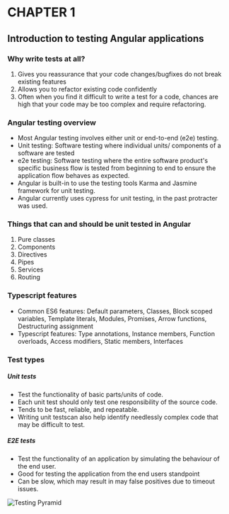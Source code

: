 # CHAPTER 1 
## Introduction to testing Angular applications

### Why write tests at all?
1. Gives you reassurance that your code changes/bugfixes do not break existing features
2. Allows you to refactor existing code confidently
3. Often when you find it difficult to write a test for a code, chances are high that your code may be too complex and require refactoring.

### Angular testing overview
- Most Angular testing involves either unit or end-to-end (e2e) testing.
- Unit testing: Software testing where individual units/ components of a software are tested
- e2e testing: Software testing where the entire software product's specific business flow is tested from beginning to end to ensure the application flow behaves as expected.
- Angular is built-in to use the testing tools Karma and Jasmine framework for unit testing.
- Angular currently uses cypress for unit testing, in the past protracter was used.

### Things that can and should be unit tested in Angular
1. Pure classes
2. Components
3. Directives
4. Pipes
5. Services
6. Routing

### Typescript features
- Common ES6 features: Default parameters, Classes, Block scoped variables, Template literals, Modules, Promises, Arrow functions, Destructuring assignment
- Typescript features: Type annotations, Instance members, Function overloads, Access modifiers, Static members, Interfaces

### Test types
##### Unit tests
- Test the functionality of basic parts/units of code.
- Each unit test should only test one responsibility of the source code.
- Tends to be fast, reliable, and repeatable.
- Writing unit testscan also help identify needlessly complex code that may be difficult to test.

##### E2E tests
- Test the functionality of an application by simulating the behaviour of the end user.
- Good for testing the application from the end users standpoint
- Can be slow, which may result in may false positives due to timeout issues.

![Testing Pyramid](https://www.duncannisbet.co.uk/wp-content/uploads/2012/07/test_pyramid-300x218.gif "Testing Pyramid")